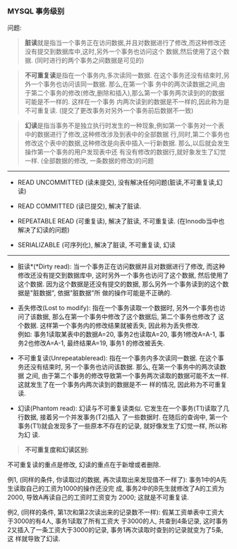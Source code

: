 ### MYSQL 事务级别

问题:

> **脏读**就是指当一个事务正在访问数据,并且对数据进行了修改,而这种修改还没有提交到数据库中,这时,另外一个事务也访问这个
数据,然后使用了这个数据. (同时进行的两个事务之间数据是可见的)

> **不可重复读**是指在一个事务内,多次读同一数据. 在这个事务还没有结束时,另外一个事务也访问该同一数据. 那么,在第一个事
务中的两次读数据之间,由于第二个事务的修改(修改,删除和插入),那么第一个事务两次读到的的数据可能是不一样的. 这样在一个事务
内两次读到的数据是不一样的,因此称为是不可重复读. (提交了更改事务对另外一个事务前后数据不一致)

> **幻读**是指当事务不是独立执行时发生的一种现象,例如第一个事务对一个表中的数据进行了修改,这种修改涉及到表中的全部数据
行,同时,第二个事务也修改这个表中的数据,这种修改是向表中插入一行新数据. 那么,以后就会发生操作第一个事务的用户发现表中还
有没有修改的数据行,就好象发生了幻觉一样. (全部数据的修改, 一条数据的修改)的问题


---


- READ UNCOMMITTED (读未提交), 没有解决任何问题(脏读,不可重复读,幻读)
  
- READ COMMITTED  (读已提交), 解决了脏读.

- REPEATABLE READ (可重复读), 解决了脏读, 不可重复读. (在Innodb当中也解决了幻读的问题)

- SERIALIZABLE (可序列化), 解决了脏读, 不可重复读, 幻读


---


- 脏读*(*Dirty read): 
当一个事务正在访问数据并且对数据进行了修改, 而这种修改还没有提交到数据库中, 这时另外一个事务也访问了这个数据, 
然后使用了这个数据. 因为这个数据是还没有提交的数据, 那么另外一个事务读到的这个数据是"脏数据", 依据"脏数据"所
做的操作可能是不正确的. 


- 丢失修改(Lost to modify): 
指在一个事务读取一个数据时, 另外一个事务也访问了该数据, 那么在第一个事务中修改了这个数据后, 第二个事务也修改了
这个数据. 这样第一个事务内的修改结果就被丢失, 因此称为丢失修改.  
例如: 事务1读取某表中的数据A=20, 事务2也读取A=20, 事务1修改A=A-1, 事务2也修改A=A-1, 最终结果A=19, 事务1
的修改被丢失. 


- 不可重复读(Unrepeatableread): 
指在一个事务内多次读同一数据. 在这个事务还没有结束时, 另一个事务也访问该数据. 那么, 在第一个事务中的两次读数据
之间, 由于第二个事务的修改导致第一个事务两次读取的数据可能不太一样. 这就发生了在一个事务内两次读到的数据是不一
样的情况, 因此称为不可重复读. 

- 幻读(Phantom read): 幻读与不可重复读类似. 它发生在一个事务(T1)读取了几行数据, 接着另一个并发事务(T2)插入
了一些数据时. 在随后的查询中, 第一个事务(T1)就会发现多了一些原本不存在的记录, 就好像发生了幻觉一样, 所以称为幻
读. 


> **不可重复度和幻读区别:**

不可重复读的重点是修改, 幻读的重点在于新增或者删除.

例1, (同样的条件, 你读取过的数据, 再次读取出来发现值不一样了): 事务1中的A先生读取自己的工资为1000的操作还没完
成, 事务2中的B先生就修改了A的工资为2000, 导致A再读自己的工资时工资变为 2000; 这就是不可重复读.

例2, (同样的条件, 第1次和第2次读出来的记录数不一样): 假某工资单表中工资大于3000的有4人, 事务1读取了所有工资大
于3000的人, 共查到4条记录, 这时事务2又插入了一条工资大于3000的记录, 事务1再次读取时查到的记录就变为了5条, 这
样就导致了幻读.